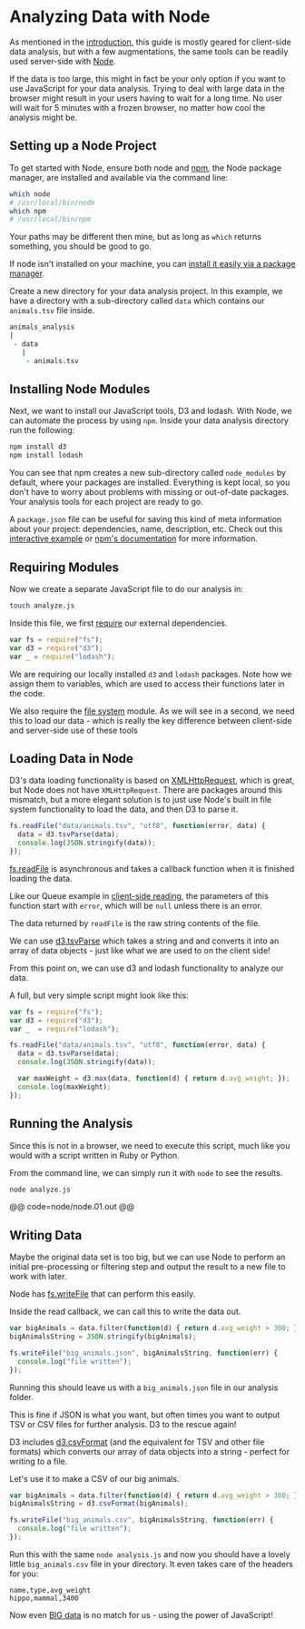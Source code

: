# Analyzing Data with Node

As mentioned in the [introduction](getting_started.html), this guide is mostly geared for client-side data analysis, but with a few augmentations, the same tools can be readily used server-side with [Node](https://nodejs.org/).

If the data is too large, this might in fact be your only option if you want to use JavaScript for your data analysis. Trying to deal with large data in the browser might result in your users having to wait for a long time. No user will wait for 5 minutes with a frozen browser, no matter how cool the analysis might be.

## Setting up a Node Project

To get started with Node, ensure both node and [npm](https://www.npmjs.com/), the Node package manager, are installed and available via the command line:

```bash
which node
# /usr/local/bin/node
which npm
# /usr/local/bin/npm
```

Your paths may be different then mine, but as long as `which` returns something, you should be good to go.

If node isn't installed on your machine, you can [install it easily via a package manager](https://github.com/joyent/node/wiki/installing-node.js-via-package-manager#osx).

Create a new directory for your data analysis project. In this example, we have a directory with a sub-directory called `data` which contains our `animals.tsv` file inside.

```bash
animals_analysis
|
 - data
   |
    - animals.tsv
```

## Installing Node Modules

Next, we want to install our JavaScript tools, D3 and lodash. With Node, we can automate the process by using `npm`. Inside your data analysis directory run the following:

```bash
npm install d3
npm install lodash
```

You can see that npm creates a new sub-directory called `node_modules` by default, where your packages are installed. Everything is kept local, so you don't have to worry about problems with missing or out-of-date packages. Your analysis tools for each project are ready to go.

A `package.json` file can be useful for saving this kind of meta information about your project: dependencies, name, description, etc. Check out this [interactive example](http://browsenpm.org/package.json) or [npm's documentation](https://docs.npmjs.com/files/package.json) for more information.

## Requiring Modules

Now we create a separate JavaScript file to do our analysis in:

```bash
touch analyze.js
```

Inside this file, we first [require](http://openmymind.net/2012/2/3/Node-Require-and-Exports/) our external dependencies.

```js
var fs = require("fs");
var d3 = require("d3");
var _ = require("lodash");
```
We are requiring our locally installed `d3` and `lodash` packages. Note how we assign them to variables, which are used to access their functions later in the code.

We also require the [file system](https://nodejs.org/api/fs.html) module. As we will see in a second, we need this to load our data - which is really the key difference between client-side and server-side use of these tools

## Loading Data in Node

D3's data loading functionality is based on [XMLHttpRequest](https://developer.mozilla.org/en-US/docs/Web/API/XMLHttpRequest), which is great, but Node does not have `XMLHttpRequest`. There are packages around this mismatch, but a more elegant solution is to just use Node's built in file system functionality to load the data, and then D3 to parse it.

```js
fs.readFile("data/animals.tsv", "utf8", function(error, data) {
  data = d3.tsvParse(data);
  console.log(JSON.stringify(data));
});
```

[fs.readFile](https://nodejs.org/api/fs.html#fs_fs_readfile_filename_options_callback) is asynchronous and takes a callback function when it is finished loading the data.

Like our Queue example in [client-side reading](read_data.html), the parameters of this function start with `error`, which will be `null` unless there is an error.

The data returned by `readFile` is the raw string contents of the file.

We can use [d3.tsvParse](https://github.com/d3/d3-dsv#tsvParseRows) which takes a string and and converts it into an array of data objects - just like what we are used to on the client side!

From this point on, we can use d3 and lodash functionality to analyze our data.

A full, but very simple script might look like this:

```js
var fs = require("fs");
var d3 = require("d3");
var _  = require("lodash");

fs.readFile("data/animals.tsv", "utf8", function(error, data) {
  data = d3.tsvParse(data);
  console.log(JSON.stringify(data));

  var maxWeight = d3.max(data, function(d) { return d.avg_weight; });
  console.log(maxWeight);
});
```

## Running the Analysis

Since this is not in a browser, we need to execute this script, much like you would with a script written in Ruby or Python.

From the command line, we can simply run it with `node` to see the results.

```bash
node analyze.js
```

@@ code=node/node.01.out @@

## Writing Data

Maybe the original data set is too big, but we can use Node to perform an initial pre-processing or filtering step and output the result to a new file to work with later.

Node has [fs.writeFile](https://nodejs.org/api/fs.html#fs_fs_writefile_filename_data_options_callback) that can perform this easily.

Inside the read callback, we can call this to write the data out.

```js
var bigAnimals = data.filter(function(d) { return d.avg_weight > 300; });
bigAnimalsString = JSON.stringify(bigAnimals);

fs.writeFile("big_animals.json", bigAnimalsString, function(err) {
  console.log("file written");
});
```

Running this should leave us with a `big_animals.json` file in our analysis folder.

This is fine if JSON is what you want, but often times you want to output TSV or CSV files for further analysis. D3 to the rescue again!

D3 includes [d3.csvFormat](https://github.com/d3/d3-dsv#csvFormat) (and the equivalent for TSV and other file formats) which converts our array of data objects into a string - perfect for writing to a file.

Let's use it to make a CSV of our big animals.

```js
var bigAnimals = data.filter(function(d) { return d.avg_weight > 300; });
bigAnimalsString = d3.csvFormat(bigAnimals);

fs.writeFile("big_animals.csv", bigAnimalsString, function(err) {
  console.log("file written");
});
```

Run this with the same `node analysis.js` and now you should have a lovely little `big_animals.csv` file in your directory. It even takes care of the headers for you:

```
name,type,avg_weight
hippo,mammal,3400
```

Now even [BIG data](https://medium.com/@wtrsld/big-data-made-me-do-it-5bfc3f46871c) is no match for us - using the power of JavaScript!


